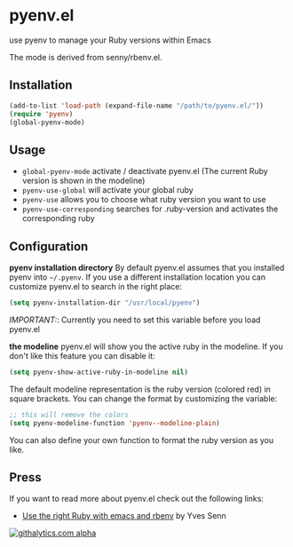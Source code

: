 pyenv.el
========

use pyenv to manage your Ruby versions within Emacs

The mode is derived from senny/rbenv.el.

Installation
------------

```lisp
(add-to-list 'load-path (expand-file-name "/path/to/pyenv.el/"))
(require 'pyenv)
(global-pyenv-mode)
```

Usage
-----

* `global-pyenv-mode` activate / deactivate pyenv.el (The current Ruby version is shown in the modeline)
* `pyenv-use-global` will activate your global ruby
* `pyenv-use` allows you to choose what ruby version you want to use
* `pyenv-use-corresponding` searches for .ruby-version and activates
  the corresponding ruby

Configuration
-------------

**pyenv installation directory**
By default pyenv.el assumes that you installed pyenv into
`~/.pyenv`. If you use a different installation location you can
customize pyenv.el to search in the right place:

```lisp
(setq pyenv-installation-dir "/usr/local/pyenv")
```

*IMPORTANT:*: Currently you need to set this variable before you load pyenv.el

**the modeline**
pyenv.el will show you the active ruby in the modeline. If you don't
like this feature you can disable it:

```lisp
(setq pyenv-show-active-ruby-in-modeline nil)
```

The default modeline representation is the ruby version (colored red) in square
brackets. You can change the format by customizing the variable:

```lisp
;; this will remove the colors
(setq pyenv-modeline-function 'pyenv--modeline-plain)
```

You can also define your own function to format the ruby version as you like.

Press
-----

If you want to read more about pyenv.el check out the following links:

* [Use the right Ruby with emacs and rbenv](http://blog.senny.ch/blog/2013/02/11/use-the-right-ruby-with-emacs-and-rbenv/) by Yves Senn

[![githalytics.com alpha](https://cruel-carlota.pagodabox.com/f4c783738c250ce724df3c5b9753a786 "githalytics.com")](http://githalytics.com/senny/rbenv.el)
